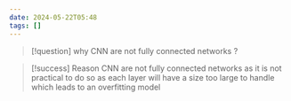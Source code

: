 ```yaml
---
date: 2024-05-22T05:48
tags: []
---
```

>[!question] 
>why CNN are not fully connected networks ?

>[!success] Reason
>CNN are not fully connected networks as it is not practical to do so as each layer will have a size too large to handle which leads to an overfitting model